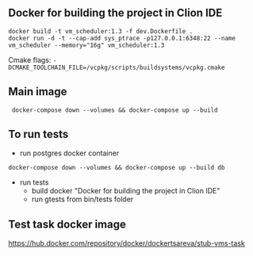 ## Docker for building the project in Clion IDE

```
docker build -t vm_scheduler:1.3 -f dev.Dockerfile .
docker run -d -t --cap-add sys_ptrace -p127.0.0.1:6348:22 --name vm_scheduler --memory="16g" vm_scheduler:1.3
```
Cmake flags: `-DCMAKE_TOOLCHAIN_FILE=/vcpkg/scripts/buildsystems/vcpkg.cmake`

## Main image

```
 docker-compose down --volumes && docker-compose up --build
```

## To run tests
- run postgres docker container
```
docker-compose down --volumes && docker-compose up --build db
```
- run tests
  - build docker "Docker for building the project in Clion IDE"
  - run gtests from bin/tests folder

## Test task docker image
https://hub.docker.com/repository/docker/dockertsareva/stub-vms-task
